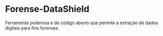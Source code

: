 # Forense-DataShield
 Ferramenta poderosa e de código aberto que permite a extração de dados digitais para fins forenses
